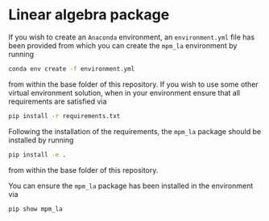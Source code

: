 # Linear algebra package

If you wish to create an `Anaconda` environment, an `environment.yml` file has
been provided from which you can create the `mpm_la` environment
by running
```bash
conda env create -f environment.yml
```
from within the base folder of this repository. If you wish to use some other virtual environment solution,
when in your environment ensure that all requirements are satisfied via
```bash
pip install -r requirements.txt
```

Following the installation of the requirements, the `mpm_la` package should be installed by running
```bash
pip install -e .
```
from within the base folder of this repository.

You can ensure the `mpm_la` package has been installed in the environment via
```bash
pip show mpm_la
```
